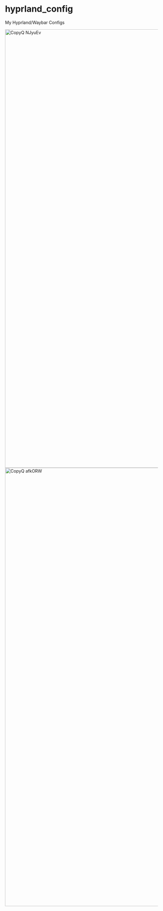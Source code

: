 # hyprland_config
My Hyprland/Waybar Configs


<img width="2560" height="1440" alt="CopyQ NJyuEv" src="https://github.com/user-attachments/assets/68bb079b-c2de-4315-9060-5c49357e383d" />

<img width="2560" height="1440" alt="CopyQ afkORW" src="https://github.com/user-attachments/assets/ef684450-a6fa-4b01-9a0c-c31e95767c66" />
